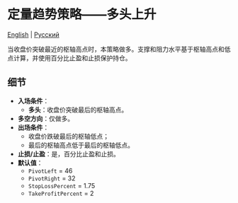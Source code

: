 # 定量趋势策略——多头上升
[English](README.md) | [Русский](README_ru.md)

当收盘价突破最近的枢轴高点时，本策略做多。支撑和阻力水平基于枢轴高点和低点计算，并使用百分比止盈和止损保护持仓。

## 细节

- **入场条件**：
  - **多头**：收盘价突破最后的枢轴高点。
- **多空方向**：仅做多。
- **出场条件**：
  - 收盘价跌破最后的枢轴低点；
  - 最后的枢轴高点低于最后的枢轴低点。
- **止损/止盈**：是，百分比止盈和止损。
- **默认值**：
  - `PivotLeft` = 46
  - `PivotRight` = 32
  - `StopLossPercent` = 1.75
  - `TakeProfitPercent` = 2
